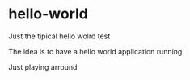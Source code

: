 # hello-world
Just the tipical hello wolrd test

The idea is to have a hello world application running

Just playing arround
